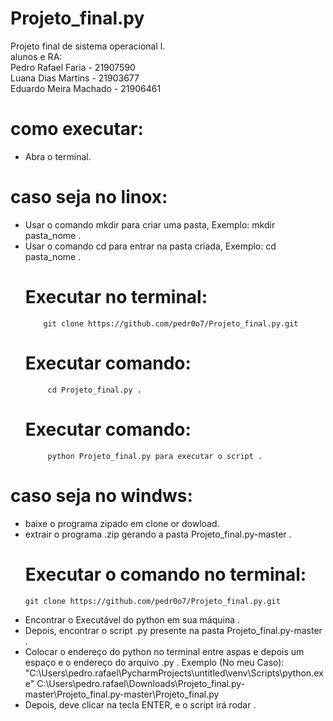 # Projeto_final.py
Projeto final de sistema operacional l.\
alunos e RA:                                                                         
Pedro Rafael Faria - 21907590 \
Luana Dias Martins - 21903677 \
Eduardo Meira Machado - 21906461
# como executar:
- Abra o terminal.
# caso seja no linox:
- Usar o comando mkdir para criar uma pasta, Exemplo:
            mkdir pasta_nome .
- Usar o comando cd para entrar na pasta criada, Exemplo:
            cd pasta_nome .
     # Executar no terminal:
          git clone https://github.com/pedr0o7/Projeto_final.py.git
     # Executar comando:
           cd Projeto_final.py .
     # Executar comando:
           python Projeto_final.py para executar o script .
# caso seja no windws:
- baixe o programa zipado em clone or dowload. 
- extrair o programa .zip gerando a pasta Projeto_final.py-master .
   # Executar o comando no terminal: 
      git clone https://github.com/pedr0o7/Projeto_final.py.git
- Encontrar o Executável do python em sua máquina .
- Depois, encontrar o script .py presente na pasta Projeto_final.py-master . 
- Colocar o endereço do python no terminal entre aspas e depois um espaço e o endereço do arquivo .py .
Exemplo (No meu Caso): \
            "C:\Users\pedro.rafael\PycharmProjects\untitled\venv\Scripts\python.exe" C:\Users\pedro.rafael\Downloads\Projeto_final.py-master\Projeto_final.py-master\Projeto_final.py
- Depois, deve clicar na tecla ENTER, e o script irá rodar .
